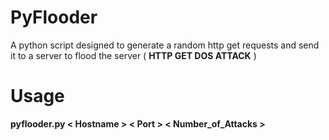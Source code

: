 # PyFlooder
A python script designed to generate a random http get requests and send it to a server to flood the server ( **HTTP GET DOS ATTACK** )
# Usage
**pyflooder.py < Hostname > < Port > < Number_of_Attacks >**
